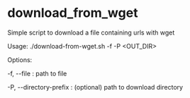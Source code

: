 # download_from_wget
Simple script to download a file containing urls with wget

Usage: ./download-from-wget.sh -f <FILE> -P <OUT_DIR>
  
Options:

  -f, --file : path to file
  
  -P, --directory-prefix : (optional) path to download directory
